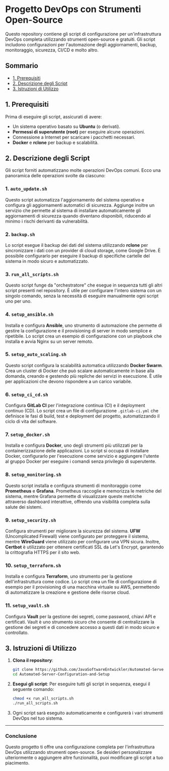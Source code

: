 
# Progetto DevOps con Strumenti Open-Source

Questo repository contiene gli script di configurazione per un'infrastruttura DevOps completa utilizzando strumenti open-source e gratuiti. Gli script includono configurazioni per l'automazione degli aggiornamenti, backup, monitoraggio, sicurezza, CI/CD e molto altro.

## Sommario

- [1. Prerequisiti](#1-prerequisiti)
- [2. Descrizione degli Script](#2-descrizione-degli-script)
- [3. Istruzioni di Utilizzo](#3-istruzioni-di-utilizzo)

## 1. Prerequisiti

Prima di eseguire gli script, assicurati di avere:

- Un sistema operativo basato su **Ubuntu** (o derivati).
- **Permessi di superutente (root)** per eseguire alcune operazioni.
- Connessione a Internet per scaricare i pacchetti necessari.
- **Docker** e **rclone** per backup e scalabilità.

## 2. Descrizione degli Script

Gli script forniti automatizzano molte operazioni DevOps comuni. Ecco una panoramica delle operazioni svolte da ciascuno:

### 1. `auto_update.sh`

Questo script automatizza l'aggiornamento del sistema operativo e configura gli aggiornamenti automatici di sicurezza. Aggiunge inoltre un servizio che permette al sistema di installare automaticamente gli aggiornamenti di sicurezza quando diventano disponibili, riducendo al minimo i rischi derivanti da vulnerabilità.

### 2. `backup.sh`

Lo script esegue il backup dei dati del sistema utilizzando **rclone** per sincronizzare i dati con un provider di cloud storage, come Google Drive. È possibile configurarlo per eseguire il backup di specifiche cartelle del sistema in modo sicuro e automatizzato.

### 3. `run_all_scripts.sh`

Questo script funge da "orchestratore" che esegue in sequenza tutti gli altri script presenti nel repository. È utile per configurare l'intero sistema con un singolo comando, senza la necessità di eseguire manualmente ogni script uno per uno.

### 4. `setup_ansible.sh`

Installa e configura **Ansible**, uno strumento di automazione che permette di gestire la configurazione e il provisioning di server in modo semplice e ripetibile. Lo script crea un esempio di configurazione con un playbook che installa e avvia Nginx su un server remoto.

### 5. `setup_auto_scaling.sh`

Questo script configura la scalabilità automatica utilizzando **Docker Swarm**. Crea un cluster di Docker che può scalare automaticamente in base alla domanda, creando e gestendo più repliche dei servizi in esecuzione. È utile per applicazioni che devono rispondere a un carico variabile.

### 6. `setup_ci_cd.sh`

Configura **GitLab CI** per l'integrazione continua (CI) e il deployment continuo (CD). Lo script crea un file di configurazione `.gitlab-ci.yml` che definisce le fasi di build, test e deployment del progetto, automatizzando il ciclo di vita del software.

### 7. `setup_docker.sh`

Installa e configura **Docker**, uno degli strumenti più utilizzati per la containerizzazione delle applicazioni. Lo script si occupa di installare Docker, configurarlo per l'esecuzione come servizio e aggiungere l'utente al gruppo Docker per eseguire i comandi senza privilegio di superutente.

### 8. `setup_monitoring.sh`

Questo script installa e configura strumenti di monitoraggio come **Prometheus** e **Grafana**. Prometheus raccoglie e memorizza le metriche del sistema, mentre Grafana permette di visualizzare queste metriche attraverso dashboard interattive, offrendo una visibilità completa sulla salute dei sistemi.

### 9. `setup_security.sh`

Configura strumenti per migliorare la sicurezza del sistema. **UFW** (Uncomplicated Firewall) viene configurato per proteggere il sistema, mentre **WireGuard** viene utilizzato per configurare una VPN sicura. Inoltre, **Certbot** è utilizzato per ottenere certificati SSL da Let's Encrypt, garantendo la crittografia HTTPS per il sito web.

### 10. `setup_terraform.sh`

Installa e configura **Terraform**, uno strumento per la gestione dell'infrastruttura come codice. Lo script crea un file di configurazione di esempio per il provisioning di una macchina virtuale su AWS, permettendo di automatizzare la creazione e gestione delle risorse cloud.

### 11. `setup_vault.sh`

Configura **Vault** per la gestione dei segreti, come password, chiavi API e certificati. Vault è uno strumento sicuro che consente di centralizzare la gestione dei segreti e di concedere accesso a questi dati in modo sicuro e controllato.

## 3. Istruzioni di Utilizzo

1. **Clona il repository**:
    ```bash
    git clone https://github.com/JavaSoftwareEntwickler/Automated-Server-Configuration-and-Setup.git
    cd Automated-Server-Configuration-and-Setup
    ```

2. **Esegui gli script**:
    Per eseguire tutti gli script in sequenza, esegui il seguente comando:
    ```bash
    chmod +x run_all_scripts.sh
    ./run_all_scripts.sh
    ```

3. Ogni script sarà eseguito automaticamente e configurerà i vari strumenti DevOps nel tuo sistema.

---

### Conclusione

Questo progetto ti offre una configurazione completa per l'infrastruttura DevOps utilizzando strumenti open-source. Se desideri personalizzare ulteriormente o aggiungere altre funzionalità, puoi modificare gli script a tuo piacimento.

